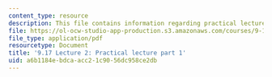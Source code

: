 ```yaml
---
content_type: resource
description: This file contains information regarding practical lecture part 1.
file: https://ol-ocw-studio-app-production.s3.amazonaws.com/courses/9-17-systems-neuroscience-lab-spring-2013/a6b1184ebdcaacc21c9056dc958ce2db_MIT9_17S13_Lecture2_part1.pdf
file_type: application/pdf
resourcetype: Document
title: '9.17 Lecture 2: Practical lecture part 1'
uid: a6b1184e-bdca-acc2-1c90-56dc958ce2db
---
```

